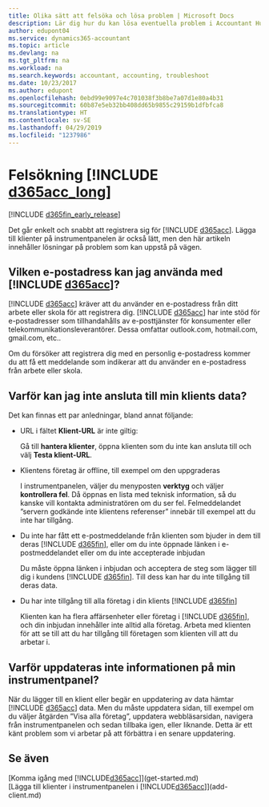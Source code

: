 ```yaml
---
title: Olika sätt att felsöka och lösa problem | Microsoft Docs
description: Lär dig hur du kan lösa eventuella problem i Accountant Hub för Dynamics 365.
author: edupont04
ms.service: dynamics365-accountant
ms.topic: article
ms.devlang: na
ms.tgt_pltfrm: na
ms.workload: na
ms.search.keywords: accountant, accounting, troubleshoot
ms.date: 10/23/2017
ms.author: edupont
ms.openlocfilehash: 0ebd99e9097e4c701038f3b8be7a07d1e80a4b31
ms.sourcegitcommit: 60b87e5eb32bb408dd65b9855c29159b1dfbfca8
ms.translationtype: HT
ms.contentlocale: sv-SE
ms.lasthandoff: 04/29/2019
ms.locfileid: "1237986"
---
```

# <a name="troubleshooting-include-d365acclongincludesd365acclongmdmd"></a>Felsökning [!INCLUDE [d365acc_long](includes/d365acc_long_md.md)]
[!INCLUDE [d365fin_early_release](includes/d365fin_early_release.md.md)]

Det går enkelt och snabbt att registrera sig för [!INCLUDE [d365acc](includes/d365acc_md.md)]. Lägga till klienter på instrumentpanelen är också lätt, men den här artikeln innehåller lösningar på problem som kan uppstå på vägen.

## <a name="what-email-address-can-i-use-with-include-d365accincludesd365accmdmd"></a>Vilken e-postadress kan jag använda med [!INCLUDE [d365acc](includes/d365acc_md.md)]?
[!INCLUDE [d365acc](includes/d365acc_md.md)] kräver att du använder en e-postadress från ditt arbete eller skola för att registrera dig. [!INCLUDE [d365acc](includes/d365acc_md.md)] har inte stöd för e-postadresser som tillhandahålls av e-posttjänster för konsumenter eller telekommunikationsleverantörer. Dessa omfattar outlook.com, hotmail.com, gmail.com, etc..  

Om du försöker att registrera dig med en personlig e-postadress kommer du att få ett meddelande som indikerar att du använder en e-postadress från arbete eller skola.  

## <a name="why-cant-i-connect-to-my-clients-data"></a>Varför kan jag inte ansluta till min klients data?
Det kan finnas ett par anledningar, bland annat följande:

- URL i fältet **Klient-URL** är inte giltig:  

  Gå till **hantera klienter**, öppna klienten som du inte kan ansluta till och välj **Testa klient-URL**.  
- Klientens företag är offline, till exempel om den uppgraderas

  I instrumentpanelen, väljer du menyposten **verktyg** och väljer **kontrollera fel**. Då öppnas en lista med teknisk information, så du kanske vill kontakta administratören om du ser fel. Felmeddelandet ”servern godkände inte klientens referenser” innebär till exempel att du inte har tillgång.  
- Du inte har fått ett e-postmeddelande från klienten som bjuder in dem till deras [!INCLUDE [d365fin](includes/d365fin_md.md)], eller om du inte öppnade länken i e-postmeddelandet eller om du inte accepterade inbjudan

  Du måste öppna länken i inbjudan och acceptera de steg som lägger till dig i kundens [!INCLUDE [d365fin](includes/d365fin_md.md)]. Till dess kan har du inte tillgång till deras data.  
- Du har inte tillgång till alla företag i din klients [!INCLUDE [d365fin](includes/d365fin_md.md)]

  Klienten kan ha flera affärsenheter eller företag i [!INCLUDE [d365fin](includes/d365fin_md.md)], och din inbjudan innehåller inte alltid alla företag. Arbeta med klienten för att se till att du har tillgång till företagen som klienten vill att du arbetar i.  

## <a name="why-doesnt-the-data-refresh-in-my-dashboard"></a>Varför uppdateras inte informationen på min instrumentpanel?
När du lägger till en klient eller begär en uppdatering av data hämtar [!INCLUDE [d365acc](includes/d365acc_md.md)] data. Men du måste uppdatera sidan, till exempel om du väljer åtgärden ”Visa alla företag”, uppdatera webbläsarsidan, navigera från instrumentpanelen och sedan tillbaka igen, eller liknande. Detta är ett känt problem som vi arbetar på att förbättra i en senare uppdatering.  

## <a name="see-also"></a>Se även
[Komma igång med [!INCLUDE[d365acc](includes/d365acc_md.md)]](get-started.md)  
[Lägga till klienter i instrumentpanelen i [!INCLUDE[d365acc](includes/d365acc_md.md)]](add-client.md)  
